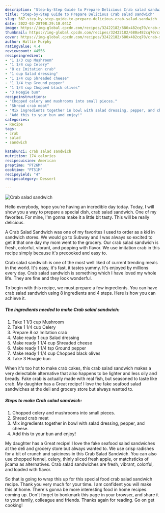 ```yaml
---
description: "Step-by-Step Guide to Prepare Delicious Crab salad sandwich"
title: "Step-by-Step Guide to Prepare Delicious Crab salad sandwich"
slug: 567-step-by-step-guide-to-prepare-delicious-crab-salad-sandwich
date: 2022-03-28T08:29:10.041Z
image: https://img-global.cpcdn.com/recipes/32422182/680x482cq70/crab-salad-sandwich-recipe-main-photo.jpg
thumbnail: https://img-global.cpcdn.com/recipes/32422182/680x482cq70/crab-salad-sandwich-recipe-main-photo.jpg
cover: https://img-global.cpcdn.com/recipes/32422182/680x482cq70/crab-salad-sandwich-recipe-main-photo.jpg
author: Hallie Murphy
ratingvalue: 4.4
reviewcount: 44556
recipeingredient:
- "1 1/3 cup Mushroom"
- "1 1/4 cup Celery"
- "8 oz Imitation crab"
- "1 cup Salad dressing"
- "1 1/4 cup Shreaded cheese"
- "1 1/4 tsp Ground pepper"
- "1 1/4 cup Chopped black olives"
- "3 Hoagie bun"
recipeinstructions:
- "Chopped celery and mushrooms into small pieces."
- "Shread crab meat"
- "Mix ingredients together in bowl with salad dressing, pepper, and cheese."
- "Add this to your bun and enjoy!"
categories:
- Recipe
tags:
- crab
- salad
- sandwich

katakunci: crab salad sandwich 
nutrition: 174 calories
recipecuisine: American
preptime: "PT26M"
cooktime: "PT51M"
recipeyield: "4"
recipecategory: Dessert

---
```



![Crab salad sandwich](https://img-global.cpcdn.com/recipes/32422182/680x482cq70/crab-salad-sandwich-recipe-main-photo.jpg)

Hello everybody, hope you're having an incredible day today. Today, I will show you a way to prepare a special dish, crab salad sandwich. One of my favorites. For mine, I'm gonna make it a little bit tasty. This will be really delicious.

A Crab Salad Sandwich was one of my favorites I used to order as a kid in sandwich stores. We would go to Subway and I was always so excited to get it that one day my mom went to the grocery. Our crab salad sandwich is fresh, colorful, vibrant, and popping with flavor. We use imitation crab in this recipe simply because it&#39;s precooked and easy to.

Crab salad sandwich is one of the most well liked of current trending meals in the world. It's easy, it's fast, it tastes yummy. It's enjoyed by millions every day. Crab salad sandwich is something which I have loved my whole life. They are fine and they look wonderful.


To begin with this recipe, we must prepare a few ingredients. You can have crab salad sandwich using 8 ingredients and 4 steps. Here is how you can achieve it.

<!--inarticleads1-->

##### The ingredients needed to make Crab salad sandwich:

1. Take 1 1/3 cup Mushroom
1. Take 1 1/4 cup Celery
1. Prepare 8 oz Imitation crab
1. Make ready 1 cup Salad dressing
1. Make ready 1 1/4 cup Shreaded cheese
1. Make ready 1 1/4 tsp Ground pepper
1. Make ready 1 1/4 cup Chopped black olives
1. Take 3 Hoagie bun


When it&#39;s too hot to make crab cakes, this crab salad sandwich makes a very delectable alternative that also happens to be lighter and less oily and bready. Fake crab is actually made with real fish, but seasoned to taste like crab. My daughter has a Great recipe! I love the fake seafood salad sandwiches at the deli and grocery store but always wanted to. 

<!--inarticleads2-->

##### Steps to make Crab salad sandwich:

1. Chopped celery and mushrooms into small pieces.
1. Shread crab meat
1. Mix ingredients together in bowl with salad dressing, pepper, and cheese.
1. Add this to your bun and enjoy!


My daughter has a Great recipe! I love the fake seafood salad sandwiches at the deli and grocery store but always wanted to. We use crisp radishes for a bit of crunch and spiciness in this Crab Salad Sandwich. You can also use chopped fennel, celery, thinly sliced fresh apple, or matchsticks of jicama as alternatives. Crab salad sandwiches are fresh, vibrant, colorful, and loaded with flavor. 

So that is going to wrap this up for this special food crab salad sandwich recipe. Thank you very much for your time. I am confident you will make this at home. There's gonna be more interesting food in home recipes coming up. Don't forget to bookmark this page in your browser, and share it to your family, colleague and friends. Thanks again for reading. Go on get cooking!
